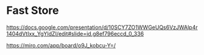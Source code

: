 # Fast Store

https://docs.google.com/presentation/d/10SCY7ZO1WWGeUQs6VzJWAlp4r1404dVtIxx_YgYldZI/edit#slide=id.g8ef796eccd_0_336

https://miro.com/app/board/o9J_kobcu-Y=/
